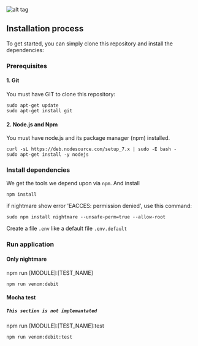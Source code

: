 ![alt tag](http://ctnovatec.com.br/wp-content/uploads/2015/03/nodejs-logo.png)

## Installation process

To get started, you can simply clone this repository and install the dependencies:

### Prerequisites

#### 1. Git

You must have GIT to clone this repository:

```
sudo apt-get update
sudo apt-get install git
```

#### 2. Node.js and Npm

You must have node.js and its package manager (npm) installed.

```
curl -sL https://deb.nodesource.com/setup_7.x | sudo -E bash -
sudo apt-get install -y nodejs
```

### Install dependencies

We get the tools we depend upon via `npm`. And install 

```
npm install
```

if nightmare show error 'EACCES: permission denied', use this command:

```
sudo npm install nightmare --unsafe-perm=true --allow-root
```

Create a file `.env` like a default file `.env.default`

### Run application

#### Only nightmare 

npm run [MODULE]:[TEST_NAME]
```
npm run venom:debit
```

#### Mocha test

##### `This section is not implemantated`

npm run [MODULE]:[TEST_NAME]:test
```
npm run venom:debit:test
```
